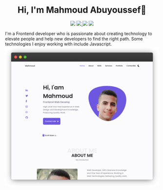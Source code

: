 <h1 align="center">Hi, I'm Mahmoud Abuyoussef👋</h1>
<p align="center">
    <a href="https://www.linkedin.com/in/mahmoudabuyoussef/"><img src="https://img.shields.io/badge/linkedin-%230177B5?style=flat&logo=linkedin&logoColor=white"/></a>
    <a href="https://www.facebook.com/Mahmoud.MahmoudAbuyoussef"><img src="https://img.shields.io/badge/facebok-%230177B5?style=flat&logo=facebook&logoColor=white"/</a>
    <a href="https://www.instagram.com/mahmoud_abuyoussef/"><img src="https://img.shields.io/badge/instagram-%23E4415F?style=flat&logo=instagram&logoColor=white"/></a>
    <a href="https://mahmoudabuyoussef.netlify.app/"><img src="https://img.shields.io/badge/WebSite-%eee?style=flat&logo=w3&logoColor=white"/></a>
        </p>

I'm a Frontend developer who is passionate about creating technology to elevate people and help new developers to find the right path. Some technologies I enjoy working with include Javascript.
![](https://github.com/MahmoudAbuyousef/MahmoudAbuyousef/blob/main/frame_generic_dark.png)
